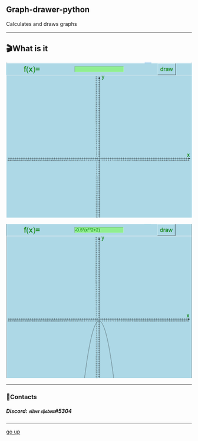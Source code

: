  <a id ="up"></a>
Graph-drawer-python
---
Calculates and draws graphs

---
🎬What is it
---
![foto](files/Screenshot.png)

![foto](files/Screenshot_1.png)

---
### 📲Contacts
##### __Discord: 𝔰𝔦𝔩𝔳𝔢𝔯 𝔰𝔥𝔞𝔡𝔬𝔴#5304__

---
[go up](#up)
